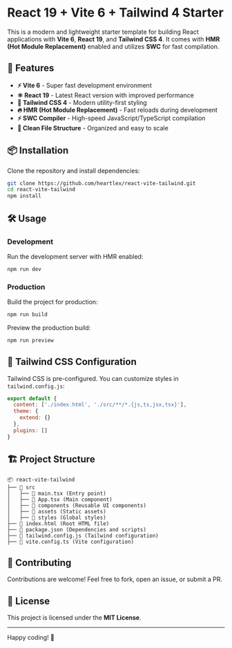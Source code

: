 # React 19 + Vite 6 + Tailwind 4 Starter

This is a modern and lightweight starter template for building React applications with **Vite 6**, **React 19**, and **Tailwind CSS 4**. It comes with **HMR (Hot Module Replacement)** enabled and utilizes **SWC** for fast compilation.

## 🚀 Features

- **⚡ Vite 6** - Super fast development environment
- **⚛️ React 19** - Latest React version with improved performance
- **🎨 Tailwind CSS 4** - Modern utility-first styling
- **🔥 HMR (Hot Module Replacement)** - Fast reloads during development
- **⚡ SWC Compiler** - High-speed JavaScript/TypeScript compilation
- **📂 Clean File Structure** - Organized and easy to scale

## 📦 Installation

Clone the repository and install dependencies:

```sh
git clone https://github.com/heartlex/react-vite-tailwind.git
cd react-vite-tailwind
npm install
```

## 🛠 Usage

### Development

Run the development server with HMR enabled:

```sh
npm run dev
```

### Production

Build the project for production:

```sh
npm run build
```

Preview the production build:

```sh
npm run preview
```

## 🎨 Tailwind CSS Configuration

Tailwind CSS is pre-configured. You can customize styles in `tailwind.config.js`:

```js
export default {
  content: ['./index.html', './src/**/*.{js,ts,jsx,tsx}'],
  theme: {
    extend: {}
  },
  plugins: []
}
```

## 🏗 Project Structure

```
📦 react-vite-tailwind
├── 📂 src
│   ├── 📄 main.tsx (Entry point)
│   ├── 📄 App.tsx (Main component)
│   ├── 📂 components (Reusable UI components)
│   ├── 📂 assets (Static assets)
│   ├── 📂 styles (Global styles)
├── 📄 index.html (Root HTML file)
├── 📄 package.json (Dependencies and scripts)
├── 📄 tailwind.config.js (Tailwind configuration)
├── 📄 vite.config.ts (Vite configuration)
```

## 🤝 Contributing

Contributions are welcome! Feel free to fork, open an issue, or submit a PR.

## 📜 License

This project is licensed under the **MIT License**.

---

Happy coding! 🎉

